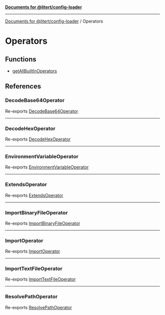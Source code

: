 [**Documents for @litert/config-loader**](../README.md)

***

[Documents for @litert/config-loader](../README.md) / Operators

# Operators

## Functions

- [getAllBuiltInOperators](functions/getAllBuiltInOperators.md)

## References

### DecodeBase64Operator

Re-exports [DecodeBase64Operator](DecodeBase64/classes/DecodeBase64Operator.md)

***

### DecodeHexOperator

Re-exports [DecodeHexOperator](DecodeHex/classes/DecodeHexOperator.md)

***

### EnvironmentVariableOperator

Re-exports [EnvironmentVariableOperator](EnvironmentVariable/classes/EnvironmentVariableOperator.md)

***

### ExtendsOperator

Re-exports [ExtendsOperator](Extends/classes/ExtendsOperator.md)

***

### ImportBinaryFileOperator

Re-exports [ImportBinaryFileOperator](ImportBinaryFile/classes/ImportBinaryFileOperator.md)

***

### ImportOperator

Re-exports [ImportOperator](Import/classes/ImportOperator.md)

***

### ImportTextFileOperator

Re-exports [ImportTextFileOperator](ImportTextFile/classes/ImportTextFileOperator.md)

***

### ResolvePathOperator

Re-exports [ResolvePathOperator](ResolvePath/classes/ResolvePathOperator.md)
